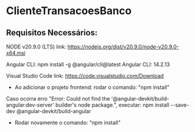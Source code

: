 # ClienteTransacoesBanco


## Requisitos Necessários:

NODE v20.9.0 (LTS)
link: https://nodejs.org/dist/v20.9.0/node-v20.9.0-x64.msi

Angular CLI: npm install -g @angular/cli@latest
Angular CLI: 14.2.13 

Visual Studio Code
link: https://code.visualstudio.com/Download


* Ao adicionar o projeto frontend: rodar o comando: "npm install"

Caso ocorra erro "Error: Could not find the '@angular-devkit/build-angular:dev-server' builder's node package.", executar:
	npm install --save-dev @angular-devkit/build-angular

* Rodar novamente o comando: "npm install"
